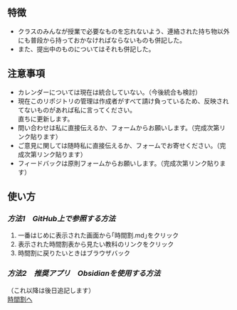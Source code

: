 ## 特徴
- クラスのみんなが授業で必要なものを忘れないよう、連絡された持ち物以外にも普段から持っておかなければならないものも併記した。  
- また、提出中のものについてはそれも併記した。
## 注意事項
- カレンダーについては現在は統合していない。（今後統合も検討）
- 現在このリポジトリの管理は作成者がすべて請け負っているため、反映されてないものがあれば私に言ってください。<br>直ちに更新します。
- 問い合わせは私に直接伝えるか、フォームからお願いします。（完成次第リンク貼ります）
- ご意見に関しては随時私に直接伝えるか、フォームでお寄せください。（完成次第リンク貼ります）
- フィードバックは原則フォームからお願いします。（完成次第リンク貼ります）
## 使い方
### *方法1　GitHub上で参照する方法*
1. 一番はじめに表示された画面から｢時間割.md｣をクリック
2. 表示された時間割表から見たい教科のリンクをクリック
3. 時間割に戻りたいときはブラウザバック
### *方法2　推奨アプリ　Obsidianを使用する方法*
（これ以降は後日追記します）  
[時間割へ](timetable.md)
